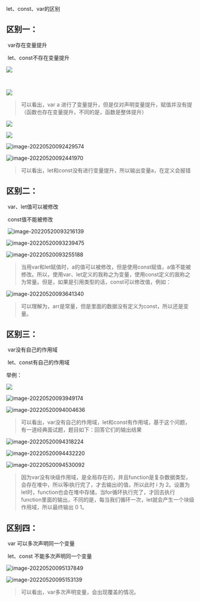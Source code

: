 let、const、var的区别

## 区别一：

​	var存在变量提升

​	let、const不存在变量提升

![](https://liuxueji.oss-cn-guangzhou.aliyuncs.com/20220520091806.png)

​	

![](https://liuxueji.oss-cn-guangzhou.aliyuncs.com/20220520091832.png)

> 可以看出，var a 进行了变量提升，但是仅对声明变量提升，赋值并没有提（函数也存在变量提升，不同的是，函数是整体提升）

![](https://liuxueji.oss-cn-guangzhou.aliyuncs.com/20220520092121.png)

![](https://liuxueji.oss-cn-guangzhou.aliyuncs.com/20220520092132.png)

![image-20220520092429574](https://liuxueji.oss-cn-guangzhou.aliyuncs.com/image-20220520092429574.png)

![image-20220520092441970](https://liuxueji.oss-cn-guangzhou.aliyuncs.com/image-20220520092441970.png)

> 可以看出，let和const没有进行变量提升，所以输出变量a，在定义会报错



## 区别二：

​	var、let值可以被修改

​	const值不能被修改

​	![image-20220520093216139](https://liuxueji.oss-cn-guangzhou.aliyuncs.com/image-20220520093216139.png)

![image-20220520093239475](https://liuxueji.oss-cn-guangzhou.aliyuncs.com/image-20220520093239475.png)

![image-20220520093255188](https://liuxueji.oss-cn-guangzhou.aliyuncs.com/image-20220520093255188.png)

> 当用var和let赋值时，a的值可以被修改，但是使用const赋值，a值不能被修改。所以，使用var、let定义的我称之为变量，使用const定义的我称之为常量。但是，如果是引用类型的话，const可以修改值，例如：

![image-20220520093641340](https://liuxueji.oss-cn-guangzhou.aliyuncs.com/image-20220520093641340.png)

> 可以理解为，arr是常量，但是里面的数据没有定义为const，所以还是变量。



## 区别三：

​	var没有自己的作用域

​	let、const有自己的作用域

举例：

![](https://liuxueji.oss-cn-guangzhou.aliyuncs.com/image-20220520093916989.png)

![image-20220520093949174](https://liuxueji.oss-cn-guangzhou.aliyuncs.com/image-20220520093949174.png)

![image-20220520094004636](https://liuxueji.oss-cn-guangzhou.aliyuncs.com/image-20220520094004636.png)

> 可以看出，var没有自己的作用域，let和const有作用域，基于这个问题，有一道经典面试题，题目如下：回答它们的输出结果

![image-20220520094318224](https://liuxueji.oss-cn-guangzhou.aliyuncs.com/image-20220520094318224.png)

![image-20220520094432220](https://liuxueji.oss-cn-guangzhou.aliyuncs.com/image-20220520094432220.png)

![image-20220520094530092](https://liuxueji.oss-cn-guangzhou.aliyuncs.com/image-20220520094530092.png)

> 因为var没有块级作用域，是全局存在的，并且function是复杂数据类型，会存在堆中，所以等i执行完了，才去输出i的值，所以此时 i 为 2。设置为let时，function也会在堆中存储，当for循环执行完了，才回去执行function里面的输出，不同的是，每当我们循环一次，let就会产生一个块级作用域，所以最终输出 0 1。



## 区别四：

​	var 可以多次声明同一个变量

​	let、const 不能多次声明同一个变量

![image-20220520095137849](https://liuxueji.oss-cn-guangzhou.aliyuncs.com/image-20220520095137849.png)



![image-20220520095153139](https://liuxueji.oss-cn-guangzhou.aliyuncs.com/image-20220520095153139.png)

> 可以看出，var多次声明变量，会出现覆盖的情况。

